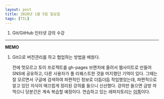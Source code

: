 ```yaml
---
layout: post
title: 2020년 1월 5일 일요일
tags: [TIL]
---
```


1. Git/GitHub 인터넷 강의 수강

---

**MEMO**

1. Git으로 버전관리를 하고 협업하는 방법을 배웠다.

   전에 멋모르고 토이 프로젝트를 gh-pages 브랜치에 올려서 웹사이트로 만들어 SNS에 공유하고, 다른 사용자가 풀 리퀘스트한 것을 머지했던 기억이 있다. 그때는 잘 모르면서 구글에 검색하여 파편적인 정보로 더듬더듬 작업했었는데, 파편적으로 알고 있던 지식이 매끄럽게 정리된 강의를 들으니 신선했다. 강의만 들으면 금방 까먹으니 당분간은 계속 복습할 예정이다. 연습하고 있는 레파지토리는 [이쪽](https://github.com/DanBi-Lee/studyGit)이다.
